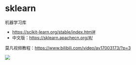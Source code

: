 # sklearn
机器学习库

* https://scikit-learn.org/stable/index.html#
* 中文版：https://sklearn.apachecn.org/#/

莫凡视频教程：https://www.bilibili.com/video/av17003173/?p=3

![](https://img-blog.csdn.net/20181013113947947?watermark/2/text/aHR0cHM6Ly9ibG9nLmNzZG4ubmV0L2Z1cWl1YWk=/font/5a6L5L2T/fontsize/400/fill/I0JBQkFCMA==/dissolve/70)
